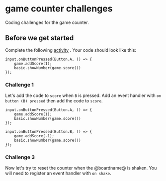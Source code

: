 # game counter challenges

Coding challenges for the game counter. 

## Before we get started

Complete the following [activity](/lessons/game-counter/activity) . Your code should look like this:

```blocks
input.onButtonPressed(Button.A, () => {
    game.addScore(1);
    basic.showNumber(game.score())
});
```

### Challenge 1

Let's add the code to `score` when `B` is pressed. Add an event handler with `on button (B) pressed` then add the code to `score`.


```blocks
input.onButtonPressed(Button.A, () => {
    game.addScore(1);
    basic.showNumber(game.score())
});

input.onButtonPressed(Button.B, () => {
    game.addScore(-1);
    basic.showNumber(game.score())
});
```


### Challenge 3

Now let's try to reset the counter when the @boardname@ is shaken. You will need to register an event handler with `on shake`.

